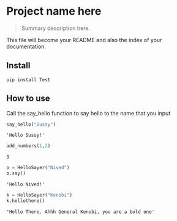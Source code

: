 # Project name here
> Summary description here.


This file will become your README and also the index of your documentation.

## Install

`pip install Test`

## How to use

Call the say_hello function to say hello to the name that you input

```python
say_hello("Sussy")
```




    'Hello Sussy!'



```python
add_numbers(1,2)
```




    3



```python
o = HelloSayer("Nived")
o.say()

```




    'Hello Nived!'



```python
k = HelloSayer("Kenobi")
k.hellothere()
```




    'Hello There. Ahhh General Kenobi, you are a bold one'


